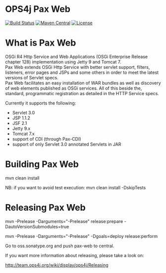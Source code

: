 OPS4j Pax Web
=============

[![Build Status](https://travis-ci.org/ops4j/org.ops4j.pax.web.svg?branch=master)](https://travis-ci.org/ops4j/org.ops4j.pax.web)
[![Maven Central](https://maven-badges.herokuapp.com/maven-central/org.ops4j.pax/web/badge.svg)](https://maven-badges.herokuapp.com/maven-central/org.ops4j.pax/web)
[![License](https://img.shields.io/hexpm/l/plug.svg)](https://ops4j1.jira.com/wiki/display/ops4j/Licensing)

What is Pax Web
===============

OSGi R4 Http Service and Web Applications (OSGi Enterprise Release chapter 128) implementation using Jetty 9 and Tomcat 7.   
Pax Web extends OSGi Http Service with better servlet support, filters, listeners, error pages and JSPs and some others in order to meet the latest versions of Servlet specs.    
Pax Web facilitates an easy installation of WAR bundles as well as discovery of web elements published as OSGi services. All of this beside the, standard, programmatic registration as detailed in the HTTP Service specs.

Currently it supports the following:    
* Servlet 3.0   
* JSP 1.1.2   
* JSF 2.1   
* Jetty 9.x   
* Tomcat 7.x  
* support of CDI (through Pax-CDI)  
* support of only Servlet 3.0 annotated Servlets in JAR   

Building Pax Web
================

mvn clean install

NB: if you want to avoid test execution:
mvn clean install -DskipTests

Releasing Pax Web
=================

mvn -Prelease -Darguments="-Prelease" release:prepare -DautoVersionSubmodules=true

mvn -Prelease -Darguments="-Prelease" -Dgoals=deploy release:perform

Go to oss.sonatype.org and push pax-web to central.

If you want more information about releasing, please take a look on:

http://team.ops4j.org/wiki/display/ops4j/Releasing
